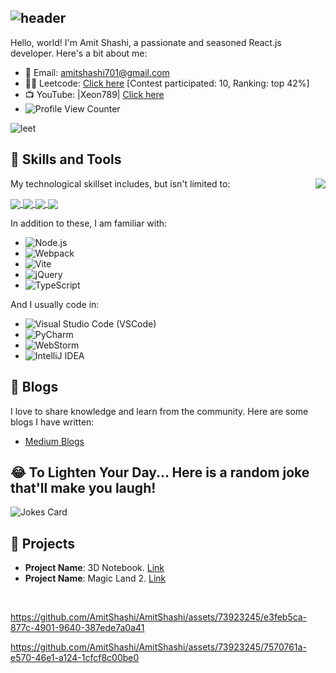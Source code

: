 ## ![header](https://capsule-render.vercel.app/api?type=Waving&color=timeGradient&height=200&animation=fadeIn&section=header&text=Amit-Ranjan-Shashi&fontSize=60)

Hello, world! I'm Amit Shashi, a passionate and seasoned React.js developer. Here's a bit about me:

- 📩 Email: amitshashi701@gmail.com
- 👨‍💻 Leetcode: [Click here](https://leetcode.com/DarkAndDark/) [Contest participated: 10, Ranking: top 42%]
- 📺 YouTube: |Xeon789| [Click here](https://www.youtube.com/@xeon789/)
- ![Profile View Counter](https://komarev.com/ghpvc/?username=AmitShashi)

![leet](https://user-images.githubusercontent.com/73923245/232561950-c41b7cf0-c1c0-4ce4-9228-7bde81b19434.JPG)

## 🚀 Skills and Tools

<picture>
  <source media="(prefers-color-scheme: dark)" srcset="https://github-stats-vercel-inky.vercel.app/api/top-langs/?username=AmitShashi&layout=compact&theme=radical&langs_count=10&hide=Jupyter%20Notebook">
  <source media="(prefers-color-scheme: light)" srcset="https://github-stats-vercel-inky.vercel.app/api/top-langs/?username=AmitShashi&layout=compact&theme=default&langs_count=10&hide=Jupyter%20Notebook">
  <img align="right" src="https://github-stats-vercel-inky.vercel.app/api/top-langs/?username=AmitShashi&layout=compact&theme=radical&langs_count=10&hide=Jupyter%20Notebook">
</picture>

My technological skillset includes, but isn't limited to:

<a href="https://reactjs.org/" rel="nofollow">
    <img align="center" src="https://img.shields.io/badge/React-20232A?style=for-the-badge&logo=react&logoColor=61DAFB" style="max-width:100%;">
</a> 

<a href="https://developer.mozilla.org/en-US/docs/Web/JavaScript" rel="nofollow">
    <img align="center" src="https://img.shields.io/badge/JavaScript-F7DF1E?style=for-the-badge&logo=javascript&logoColor=black" style="max-width:100%;">
</a> 

<a href="https://www.python.org/" rel="nofollow">
    <img align="center" src="https://img.shields.io/badge/Python-3776AB?style=for-the-badge&logo=python&logoColor=white" style="max-width:100%;">
</a>

<a href="https://www.java.com/" rel="nofollow">
    <img align="center" src="https://img.shields.io/badge/Java-ED8B00?style=for-the-badge&logo=java&logoColor=white" style="max-width:100%;">
</a> 

In addition to these, I am familiar with:
- ![Node.js](https://img.shields.io/badge/Node.js-339933?style=for-the-badge&logo=nodedotjs&logoColor=white)
- ![Webpack](https://img.shields.io/badge/Webpack-8DD6F9?style=for-the-badge&logo=webpack&logoColor=black)
- ![Vite](https://img.shields.io/badge/Vite-646CFF?style=for-the-badge&logo=vite&logoColor=white)
- ![jQuery](https://img.shields.io/badge/jQuery-0769AD?style=for-the-badge&logo=jquery&logoColor=white)
- ![TypeScript](https://img.shields.io/badge/TypeScript-3178C6?style=for-the-badge&logo=typescript&logoColor=white)

And I usually code in:
- ![Visual Studio Code (VSCode)](https://img.shields.io/badge/VSCode-007ACC?style=for-the-badge&logo=visualstudiocode&logoColor=white)
- ![PyCharm](https://img.shields.io/badge/PyCharm-00A2A2?style=for-the-badge&logo=pycharm&logoColor=white)
- ![WebStorm](https://img.shields.io/badge/WebStorm-00A2A2?style=for-the-badge&logo=webstorm&logoColor=white)
- ![IntelliJ IDEA](https://img.shields.io/badge/IntelliJIDEA-8C201E?style=for-the-badge&logo=intellijidea&logoColor=white)

## 📝 Blogs
I love to share knowledge and learn from the community. Here are some blogs I have written:
- [Medium Blogs](https://medium.com/@amitshashi701/)

## 😂 To Lighten Your Day... Here is a random joke that'll make you laugh!
![Jokes Card](https://readme-jokes.vercel.app/api)

## 🔭 Projects
- **Project Name**: 3D Notebook. [Link](https://amit-mynotebook.netlify.app/)
- **Project Name**: Magic Land 2. [Link](https://play.google.com/store/apps/details?id=com.isoftstudios.magicland220)
<br/>


https://github.com/AmitShashi/AmitShashi/assets/73923245/e3feb5ca-877c-4901-9640-387ede7a0a41


https://github.com/AmitShashi/AmitShashi/assets/73923245/7570761a-e570-46e1-a124-1cfcf8c00be0




